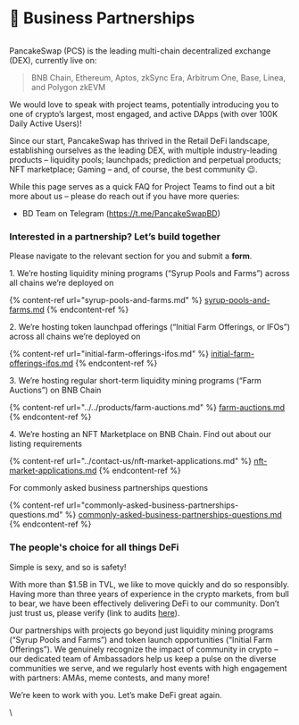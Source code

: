 # 💼 Business Partnerships

<figure><img src="https://lh6.googleusercontent.com/MXvzRZ1v59ffdofwlNB25xQo5vvjIIGgj4RchQI8zO-ASdMDQAmiB0sRFzIZpWale_IFbf-u7deSAet6WItiv9hIIzaaM5JjAqcVpYyBFa6TJsEoPS0wnDH6Fb0F3FKsa715ANSegowVn5EbcRD_qhI" alt=""><figcaption></figcaption></figure>

PancakeSwap (PCS) is the leading multi-chain decentralized exchange (DEX), currently live on:

> BNB Chain, Ethereum, Aptos, zkSync Era, Arbitrum One, Base, Linea, and Polygon zkEVM

We would love to speak with project teams, potentially introducing you to one of crypto’s largest, most engaged, and active DApps (with over 100K Daily Active Users)!

Since our start, PancakeSwap has thrived in the Retail DeFi landscape, establishing ourselves as the leading DEX, with multiple industry-leading products – liquidity pools; launchpads; prediction and perpetual products; NFT marketplace; Gaming – and, of course, the best community 😉.

While this page serves as a quick FAQ for Project Teams to find out a bit more about us – please do reach out if you have more queries:

* BD Team on Telegram (https://t.me/PancakeSwapBD)

### Interested in a partnership? Let’s build together

Please navigate to the relevant section for you and submit a **form**.

1\. We’re hosting liquidity mining programs (“Syrup Pools and Farms”) across all chains we’re deployed on

{% content-ref url="syrup-pools-and-farms.md" %}
[syrup-pools-and-farms.md](syrup-pools-and-farms.md)
{% endcontent-ref %}

2\. We’re hosting token launchpad offerings (“Initial Farm Offerings, or IFOs”) across all chains we’re deployed on

{% content-ref url="initial-farm-offerings-ifos.md" %}
[initial-farm-offerings-ifos.md](initial-farm-offerings-ifos.md)
{% endcontent-ref %}

3\. We’re hosting regular short-term liquidity mining programs (“Farm Auctions”) on BNB Chain

{% content-ref url="../../products/farm-auctions.md" %}
[farm-auctions.md](../../products/farm-auctions.md)
{% endcontent-ref %}

4\. We’re hosting an NFT Marketplace on BNB Chain. Find out about our listing requirements

{% content-ref url="../contact-us/nft-market-applications.md" %}
[nft-market-applications.md](../contact-us/nft-market-applications.md)
{% endcontent-ref %}

For commonly asked business partnerships questions

{% content-ref url="commonly-asked-business-partnerships-questions.md" %}
[commonly-asked-business-partnerships-questions.md](commonly-asked-business-partnerships-questions.md)
{% endcontent-ref %}

### The people's choice for all things DeFi

Simple is sexy, and so is safety!&#x20;

With more than $1.5B in TVL, we like to move quickly and do so responsibly. Having more than three years of experience in the crypto markets, from bull to bear, we have been effectively delivering DeFi to our community. Don’t just trust us, please verify (link to audits [here](https://docs.pancakeswap.finance/audits)).&#x20;

Our partnerships with projects go beyond just liquidity mining programs (“Syrup Pools and Farms”) and token launch opportunities (“Initial Farm Offerings”). We genuinely recognize the impact of community in crypto – our dedicated team of Ambassadors help us keep a pulse on the diverse communities we serve, and we regularly host events with high engagement with partners: AMAs, meme contests, and many more!

We’re keen to work with you. Let’s make DeFi great again.

\
